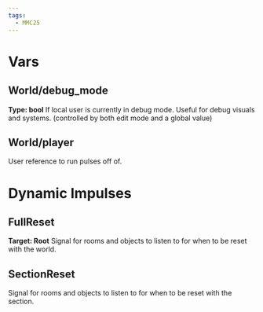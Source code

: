 ```yaml
---
tags:
  - MMC25
---
```

# Vars
## World/debug_mode
**Type: bool**
If local user is currently in debug mode. Useful for debug visuals and systems. (controlled by both edit mode and a global value)
## World/player
User reference to run pulses off of.
# Dynamic Impulses
## FullReset
**Target: Root**
Signal for rooms and objects to listen to for when to be reset with the world.
## SectionReset
Signal for rooms and objects to listen to for when to be reset with the section.
